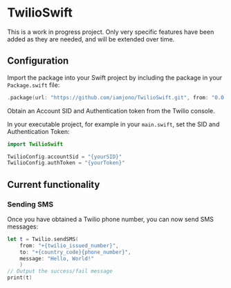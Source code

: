 # TwilioSwift

This is a work in progress project. Only very specific features have been added as they are needed, and will be extended over time.

## Configuration

Import the package into your Swift project by including the package in your `Package.swift` file:

``` swift
.package(url: "https://github.com/iamjono/TwilioSwift.git", from: "0.0.1")
```

Obtain an Account SID and Authentication token from the Twilio console.

In your executable project, for example in your `main.swift`, set the SID and Authentication Token:

``` swift
import TwilioSwift

TwilioConfig.accountSid = "{yourSID}"
TwilioConfig.authToken = "{yourToken}"
```

## Current functionality

### Sending SMS

Once you have obtained a Twilio phone number, you can now send SMS messages:

``` swift
let t = Twilio.sendSMS(
	from: "+{twilio_issued_number}", 
	to: "+{country_code}{phone_number}", 
	message: "Hello, World!"
	)
// Output the success/fail message
print(t)
```

